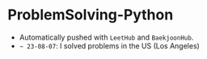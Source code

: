 # ProblemSolving-Python

- Automatically pushed with `LeetHub` and `BaekjoonHub`.
- `~ 23-08-07`: I solved problems in the US (Los Angeles)
